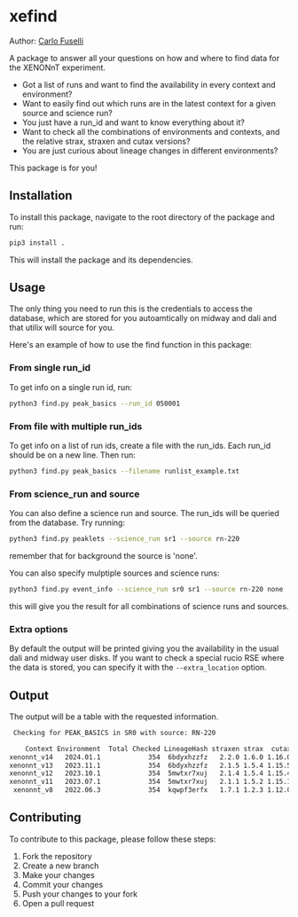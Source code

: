 # xefind

Author: [Carlo Fuselli](mailto:cfuselli@nikhef.nl)

A package to answer all your questions on how and where to find data for the XENONnT experiment.

- Got a list of runs and want to find the availability in every context and environment?
- Want to easily find out which runs are in the latest context for a given source and science run?
- You just have a run_id and want to know everything about it?
- Want to check all the combinations of environments and contexts, and the relative strax, straxen and cutax versions? 
- You are just curious about lineage changes in different environments? 

This package is for you!

## Installation

To install this package, navigate to the root directory of the package and run:

```bash
pip3 install .
```

This will install the package and its dependencies.

## Usage

The only thing you need to run this is the credentials to access the database, which are stored for you autoamtically on midway and dali and that utilix will source for you. 

Here's an example of how to use the find function in this package:

### From single run_id

To get info on a single run id, run:

```bash
python3 find.py peak_basics --run_id 050001
```

### From file with multiple run_ids

To get info on a list of run ids, create a file with the run_ids. 
Each run_id should be on a new line. 
Then run:

```bash
python3 find.py peak_basics --filename runlist_example.txt
```

### From science_run and source

You can also define a science run and source. The run_ids will be queried from the database. 
Try running:

```bash
python3 find.py peaklets --science_run sr1 --source rn-220
```

remember that for background the source is 'none'.

You can also specify mulptiple sources and science runs:

```bash
python3 find.py event_info --science_run sr0 sr1 --source rn-220 none
```

this will give you the result for all combinations of science runs and sources.

### Extra options

By default the output will be printed giving you the availability in the usual dali and midway user disks.
If you want to check a special rucio RSE where the data is stored, you can specify it with the `--extra_location` option.


## Output

The output will be a table with the requested information.

```bash
 Checking for PEAK_BASICS in SR0 with source: RN-220

    Context Environment  Total Checked LineageHash straxen strax  cutax UC_DALI_USERDISK UC_MIDWAY_USERDISK UC_OSG_USERDISK
xenonnt_v14   2024.01.1            354  6bdyxhzzfz   2.2.0 1.6.0 1.16.0         0 (0.0%)           0 (0.0%)        0 (0.0%)
xenonnt_v13   2023.11.1            354  6bdyxhzzfz   2.1.5 1.5.4 1.15.5         0 (0.0%)           0 (0.0%)        0 (0.0%)
xenonnt_v12   2023.10.1            354  5mwtxr7xuj   2.1.4 1.5.4 1.15.4         0 (0.0%)        277 (78.2%)      49 (13.8%)
xenonnt_v11   2023.07.1            354  5mwtxr7xuj   2.1.1 1.5.2 1.15.1         0 (0.0%)        277 (78.2%)      49 (13.8%)
 xenonnt_v8   2022.06.3            354  kqwpf3erfx   1.7.1 1.2.3 1.12.0     354 (100.0%)           0 (0.0%)        0 (0.0%)
```

## Contributing

To contribute to this package, please follow these steps:

1. Fork the repository
2. Create a new branch
3. Make your changes
4. Commit your changes
5. Push your changes to your fork
6. Open a pull request



